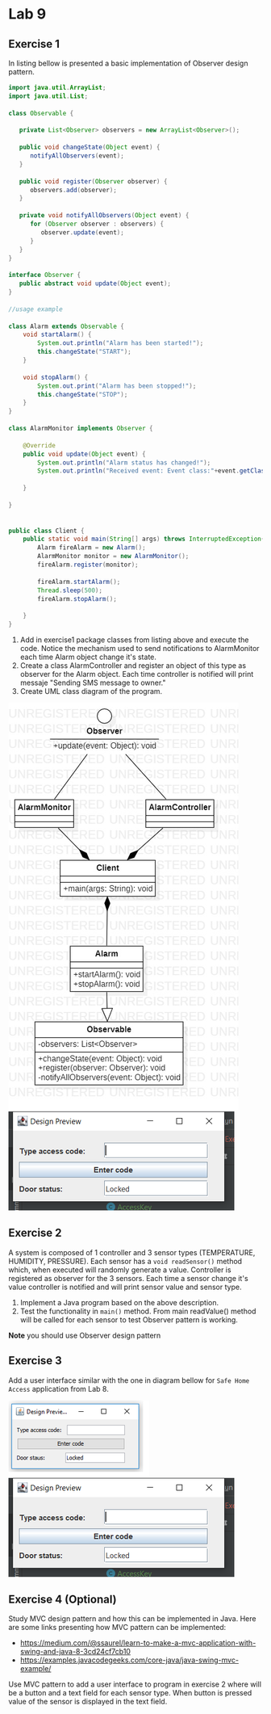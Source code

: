 # Lab 9

## Exercise 1 

In listing bellow is presented a basic implementation of Observer design pattern. 

```java
import java.util.ArrayList;
import java.util.List;
 
class Observable {
 
   private List<Observer> observers = new ArrayList<Observer>();
 
   public void changeState(Object event) {
      notifyAllObservers(event);
   }
 
   public void register(Observer observer) {
      observers.add(observer);		
   }
 
   private void notifyAllObservers(Object event) {
      for (Observer observer : observers) {
         observer.update(event);
      }
   } 	
}
 
interface Observer {
   public abstract void update(Object event);
}
 
//usage example
 
class Alarm extends Observable {
    void startAlarm() {
        System.out.println("Alarm has been started!");
        this.changeState("START");
    }
 
    void stopAlarm() {
        System.out.print("Alarm has been stopped!");
        this.changeState("STOP");
    }
}
 
class AlarmMonitor implements Observer {
 
    @Override
    public void update(Object event) {
        System.out.println("Alarm status has changed!");
        System.out.println("Received event: Event class:"+event.getClass()+":"+event.toString());
 
    }
 
}
 
 
public class Client {
    public static void main(String[] args) throws InterruptedException{
        Alarm fireAlarm = new Alarm();
        AlarmMonitor monitor = new AlarmMonitor();
        fireAlarm.register(monitor);
 
        fireAlarm.startAlarm();
        Thread.sleep(500);
        fireAlarm.stopAlarm();
 
    }
}
```

1. Add  in exercise1 package classes from listing above and execute the code. Notice the mechanism used to send notifications to AlarmMonitor each time Alarm object change it's state. 
2. Create a class AlarmController and register an object of this type as observer for the Alarm object. Each time controller is notified will print messaje "Sending SMS message to owner."
3. Create UML class diagram of the program.   

![](docs/ClassDiagram2.jpg) ![](docs/ex3.jpg)

## Exercise 2
A system is composed of 1 controller and 3 sensor types (TEMPERATURE, HUMIDITY, PRESSURE). Each sensor has a `void readSensor()` method which, when executed will randomly generate a value. 
Controller is registered as observer for the 3 sensors. Each time a sensor change it's value controller is notified and will print sensor value and sensor type.  

1. Implement a Java program based on the above description.
2. Test the functionality in `main()` method. From main readValue() method will be called for each sensor to test Observer pattern is working.

**Note** you should use Observer design pattern  

## Exercise 3

Add a user interface similar with the one in diagram bellow for `Safe Home Access` application from Lab 8.

![alt text](./docs/door_ui.png) ![](docs/ex3.jpg)

## Exercise 4 (Optional)

Study MVC design pattern and how this can be implemented in Java. Here are some links presenting how MVC pattern can be implemented:
- https://medium.com/@ssaurel/learn-to-make-a-mvc-application-with-swing-and-java-8-3cd24cf7cb10 
- https://examples.javacodegeeks.com/core-java/java-swing-mvc-example/ 

Use MVC pattern to add a user interface to program in exercise 2 where will be a button and a text field for each sensor type. When button is pressed value of the sensor is displayed in the text field.
